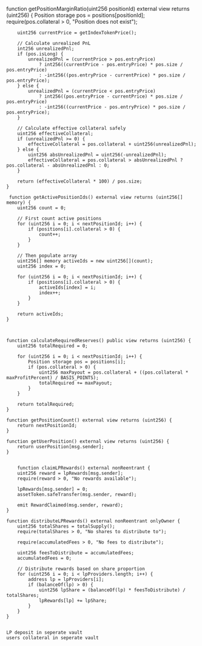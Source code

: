   function getPositionMarginRatio(uint256 positionId) external view returns (uint256) {
        Position storage pos = positions[positionId];
        require(pos.collateral > 0, "Position does not exist");

        uint256 currentPrice = getIndexTokenPrice();

        // Calculate unrealized PnL
        int256 unrealizedPnl;
        if (pos.isLong) {
            unrealizedPnl = (currentPrice > pos.entryPrice)
                ? int256((currentPrice - pos.entryPrice) * pos.size / pos.entryPrice)
                : -int256((pos.entryPrice - currentPrice) * pos.size / pos.entryPrice);
        } else {
            unrealizedPnl = (currentPrice < pos.entryPrice)
                ? int256((pos.entryPrice - currentPrice) * pos.size / pos.entryPrice)
                : -int256((currentPrice - pos.entryPrice) * pos.size / pos.entryPrice);
        }

        // Calculate effective collateral safely
        uint256 effectiveCollateral;
        if (unrealizedPnl >= 0) {
            effectiveCollateral = pos.collateral + uint256(unrealizedPnl);
        } else {
            uint256 absUnrealizedPnl = uint256(-unrealizedPnl);
            effectiveCollateral = pos.collateral > absUnrealizedPnl ? pos.collateral - absUnrealizedPnl : 0;
        }

        return (effectiveCollateral * 100) / pos.size;
    }

     function getActivePositionIds() external view returns (uint256[] memory) {
        uint256 count = 0;

        // First count active positions
        for (uint256 i = 0; i < nextPositionId; i++) {
            if (positions[i].collateral > 0) {
                count++;
            }
        }

        // Then populate array
        uint256[] memory activeIds = new uint256[](count);
        uint256 index = 0;

        for (uint256 i = 0; i < nextPositionId; i++) {
            if (positions[i].collateral > 0) {
                activeIds[index] = i;
                index++;
            }
        }

        return activeIds;
    } 



    function calculateRequiredReserves() public view returns (uint256) {
        uint256 totalRequired = 0;

        for (uint256 i = 0; i < nextPositionId; i++) {
            Position storage pos = positions[i];
            if (pos.collateral > 0) {
                uint256 maxPayout = pos.collateral + ((pos.collateral * maxProfitPercent) / BASIS_POINTS);
                totalRequired += maxPayout;
            }
        }

        return totalRequired;
    }

    function getPositionCount() external view returns (uint256) {
        return nextPositionId;
    }

    function getUserPosition() external view returns (uint256) {
        return userPosition[msg.sender];
    }


        function claimLPRewards() external nonReentrant {
        uint256 reward = lpRewards[msg.sender];
        require(reward > 0, "No rewards available");

        lpRewards[msg.sender] = 0;
        assetToken.safeTransfer(msg.sender, reward);

        emit RewardClaimed(msg.sender, reward);
    }

    function distributeLPRewards() external nonReentrant onlyOwner {
        uint256 totalShares = totalSupply();
        require(totalShares > 0, "No shares to distribute to");

        require(accumulatedFees > 0, "No fees to distribute");

        uint256 feesToDistribute = accumulatedFees;
        accumulatedFees = 0;

        // Distribute rewards based on share proportion
        for (uint256 i = 0; i < lpProviders.length; i++) {
            address lp = lpProviders[i];
            if (balanceOf(lp) > 0) {
                uint256 lpShare = (balanceOf(lp) * feesToDistribute) / totalShares;
                lpRewards[lp] += lpShare;
            }
        }
    }


    LP deposit in seperate vault
    users collateral in seperate vault
